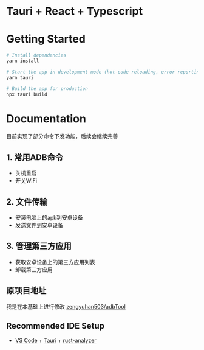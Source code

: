 # Tauri + React + Typescript

# Getting Started

```bash
# Install dependencies
yarn install

# Start the app in development mode (hot-code reloading, error reporting, etc.)
yarn tauri

# Build the app for production
npx tauri build
```
# Documentation

 目前实现了部分命令下发功能，后续会继续完善

## 1. 常用ADB命令

- 关机重启
- 开关WiFi

## 2. 文件传输

- 安装电脑上的apk到安卓设备
- 发送文件到安卓设备

## 3. 管理第三方应用

- 获取安卓设备上的第三方应用列表
- 卸载第三方应用


## 原项目地址
我是在本基础上进行修改
[zengyuhan503/adbTool](https://github.com/zengyuhan503/adbTool.git)


## Recommended IDE Setup

- [VS Code](https://code.visualstudio.com/) + [Tauri](https://marketplace.visualstudio.com/items?itemName=tauri-apps.tauri-vscode) + [rust-analyzer](https://marketplace.visualstudio.com/items?itemName=rust-lang.rust-analyzer)
